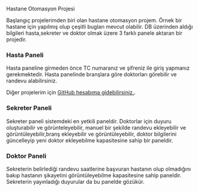 Hastane Otomasyon Projesi

Başlangıç projelerimden biri olan hastane otomasyon projem. Örnek bir hastane için yapılmış olup çeşitli bugları mevcut olabilir. DB üzerinden aldığı bilgileri hasta,sekreter ve doktor olmak üzere 3 farklı panele aktaran bir projedir.

### Hasta Paneli

Hasta paneline girmeden önce TC numaranız ve şifreniz ile giriş yapmanız gerekmektedir. Hasta panelinde branşlara göre doktorları görebilir ve randevu alabilirsiniz.


Diğer projelerim için [GitHub hesabıma gidebilirsiniz.](https://github.com/OnurUcarD4).

### Sekreter Paneli

Sekreter paneli sistemdeki en yetkili paneldir. Doktorlar için duyuru oluşturabilir ve görünteleyebilir, manuel bir şekilde randevu ekleyebilir ve görüntüleyebilir,branş ekleyebilir ve görüntüleyebilir, doktor bilgilerini güncelleyip yeni doktor ekleyebilme kapasitesine sahip bir paneldir.

### Doktor Paneli

Sekreterin belirlediği randevu saatlerine başvuran hastanın olup olmadığını bakıp hastanın şikayetini görüntüleyebilme kapasitesine sahip paneldir. Sekreterin yayınladığı duyurular da bu panelde gözükür.
